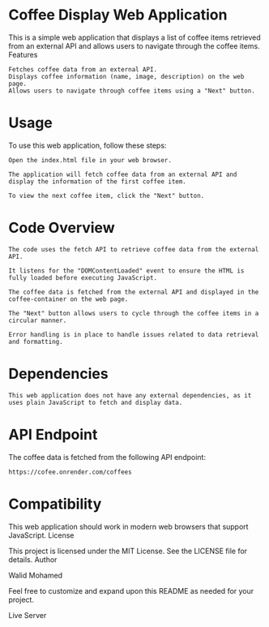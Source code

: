 # Coffee Display Web Application

This is a simple web application that displays a list of coffee items retrieved from an external API and allows users to navigate through the coffee items.
Features

    Fetches coffee data from an external API.
    Displays coffee information (name, image, description) on the web page.
    Allows users to navigate through coffee items using a "Next" button.

# Usage

To use this web application, follow these steps:

    Open the index.html file in your web browser.

    The application will fetch coffee data from an external API and display the information of the first coffee item.

    To view the next coffee item, click the "Next" button.

# Code Overview

    The code uses the fetch API to retrieve coffee data from the external API.

    It listens for the "DOMContentLoaded" event to ensure the HTML is fully loaded before executing JavaScript.

    The coffee data is fetched from the external API and displayed in the coffee-container on the web page.

    The "Next" button allows users to cycle through the coffee items in a circular manner.

    Error handling is in place to handle issues related to data retrieval and formatting.

# Dependencies

    This web application does not have any external dependencies, as it uses plain JavaScript to fetch and display data.

# API Endpoint

The coffee data is fetched from the following API endpoint:

    https://cofee.onrender.com/coffees

# Compatibility

This web application should work in modern web browsers that support JavaScript.
License

This project is licensed under the MIT License. See the LICENSE file for details.
Author

Walid Mohamed

Feel free to customize and expand upon this README as needed for your project.

Live Server

